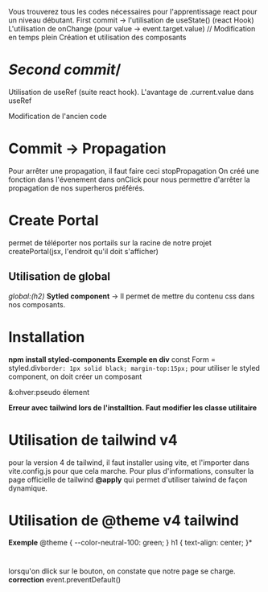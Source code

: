 Vous trouverez tous les codes nécessaires pour l'apprentissage react pour un niveau débutant.
First commit -> l'utilisation de useState() (react Hook)
L'utilisation de onChange (pour value -> event.target.value) // Modification en temps plein
Création et utilisation des composants

# _Second commit_/

Utilisation de useRef (suite react hook).
L'avantage de .current.value dans useRef

Modification de l'ancien code

# Commit -> Propagation

Pour arrêter une propagation, il faut faire ceci stopPropagation
On créé une fonction dans l'évenement dans onClick pour nous permettre d'arrêter la propagation de nos superheros préférés.

# Create Portal

permet de téléporter nos portails sur la racine de notre projet
createPortal(jsx, l'endroit qu'il doit s'afficher)

## Utilisation de global

_global:(h2)_
**Sytled component**
-> Il permet de mettre du contenu css dans nos composants.

# Installation

**npm install styled-components**
**Exemple en div**
const Form = styled.div`border: 1px solid black;
margin-top:15px;`
pour utiliser le styled component, on doit créer un composant

<Form></Form>
&:ohver:pseudo élement

**Erreur avec tailwind lors de l'installtion. Faut modifier les classe utilitaire**

# Utilisation de tailwind v4

pour la version 4 de tailwind, il faut installer using vite, et l'importer dans vite.config.js pour que cela marche. Pour plus d'informations, consulter la page officielle de tailwind
**@apply** qui permet d'utiliser taiwind de façon dynamique.

# Utilisation de @theme v4 tailwind

**Exemple**
@theme {
--color-neutral-100: green;
}
h1 {
text-align: center;
}\*

#

lorsqu'on dlick sur le bouton, on constate que notre page se charge. **correction**
event.preventDefault()
